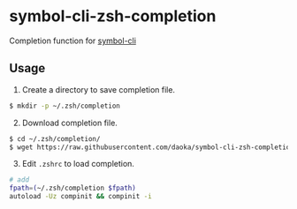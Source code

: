 # symbol-cli-zsh-completion

Completion function for [symbol-cli](https://www.npmjs.com/package/symbol-cli)

## Usage

1. Create a directory to save completion file.

```sh
$ mkdir -p ~/.zsh/completion
```

2. Download completion file.

```sh
$ cd ~/.zsh/completion/
$ wget https://raw.githubusercontent.com/daoka/symbol-cli-zsh-completion/master/_symbol-cli
```

3. Edit `.zshrc` to load completion.

```sh
# add
fpath=(~/.zsh/completion $fpath)
autoload -Uz compinit && compinit -i
```

